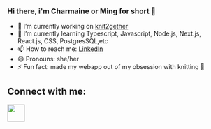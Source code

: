 ### Hi there, i'm Charmaine or Ming for short 👋




- 🔭 I’m currently working on <a href='https://final-project-knit2gether.herokuapp.com/'>knit2gether</a>
- 🌱 I’m currently learning Typescript, Javascript, Node.js, Next.js, React.js, CSS, PostgresSQL,etc
- 📫 How to reach me: <a href='linkedin.com/in/minggarcia'>LinkedIn</a>
- 😄 Pronouns: she/her
- ⚡ Fun fact: made my webapp out of my obsession with knitting 🧶

## Connect with me:

<a href='linkedin.com/in/minggarcia' target="_blank"><img src='https://user-images.githubusercontent.com/94932856/161560901-30ca44d1-4910-4930-9bb0-3b1c147b265f.png' widht=40px height=40px/></a>


